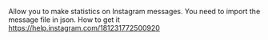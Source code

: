 Allow you to make statistics on Instagram messages.
You need to import the message file in json.
How to get it https://help.instagram.com/181231772500920
